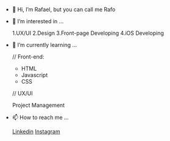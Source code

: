 - 👋 Hi, I’m Rafael, but you can call me Rafo


- 👀 I’m interested in ...
  
  1.UX/UI 
  2.Design
  3.Front-page Developing
  4.iOS Developing

- 🌱 I’m currently learning ...

  // Front-end:
  - HTML
  - Javascript
  - CSS
  
  // UX/UI
  
  Project Management 

- 📫 How to reach me ...
    
  [Linkedin](https://www.linkedin.com/in/rafaeljrf/)
  [Instagram](https://www.instagram.com/eu.rafo)

  
